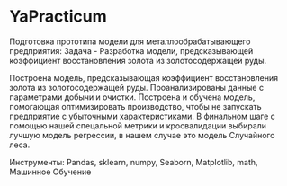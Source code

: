 # YaPracticum

Подготовка прототипа модели для металлообрабатывающего предприятия:
Задача - Разработка модели, предсказывающей коэффициент восстановления золота из золотосодержащей руды.

Построена модель, предсказывающая коэффициент восстановления золота из золотосодержащей руды. Проанализированы данные с параметрами добычи и очистки. Построена и обучена модель, помогающая оптимизировать производство, чтобы не запускать предприятие с убыточными характеристиками. В финальном шаге с помощью нашей спецальной метрики и кросвалидации выбирали лучшую модель регрессии, в нашем случае это модель Случайного леса.

Инструменты: Pandas, sklearn, numpy, Seaborn, Matplotlib, math, Машинное Обучение